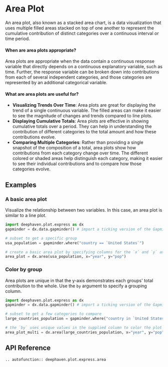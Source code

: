 # Area Plot

An area plot, also known as a stacked area chart, is a data visualization that uses multiple filled areas stacked on top of one another to represent the cumulative contribution of distinct categories over a continuous interval or time period.

#### When are area plots appropriate?

Area plots are appropriate when the data contain a continuous response variable that directly depends on a continuous explanatory variable, such as time. Further, the response variable can be broken down into contributions from each of several independent categories, and those categories are represented by an additional categorical variable. 

#### What are area plots are useful for?

- **Visualizing Trends Over Time**: Area plots are great for displaying the trend of a single continuous variable. The filled areas can make it easier to see the magnitude of changes and trends compared to line plots.
- **Displaying Cumulative Totals**: Area plots are effective in showing cumulative totals over a period. They can help in understanding the contribution of different categories to the total amount and how these contributions evolve.
- **Comparing Multiple Categories**: Rather than providing a single snapshot of the composition of a total, area plots show how contributions from each category change over time. The different colored or shaded areas help distinguish each category, making it easier to see their individual contributions and to compare how those categories evolve.

## Examples

### A basic area plot

Visualize the relationship between two variables. In this case, an area plot is similar to a line plot.

```python order=area_plot,usa_population
import deephaven.plot.express as dx
gapminder = dx.data.gapminder() # import a ticking version of the Gapminder dataset

# subset to get a specific group
usa_population = gapminder.where("country == `United States`")

# create a basic area plot by specifying columns for the `x` and `y` axes
area_plot = dx.area(usa_population, x="year", y="pop")
```

### Color by group

Area plots are unique in that the y-axis demonstrates each groups' total contribution to the whole. Use the `by` argument to specify a grouping column.

```python order=area_plot_multi,large_countries_population
import deephaven.plot.express as dx
gapminder = dx.data.gapminder() # import a ticking version of the Gapminder dataset

# subset to get a few categories to compare
large_countries_population = gapminder.where("country in `United States`, `India`, `China`")

# the `by` uses unique values in the supplied column to color the plot according to those column values
area_plot_multi = dx.area(large_countries_population, x="year", y="pop", by="country")
```

## API Reference
```{eval-rst}
.. autofunction:: deephaven.plot.express.area
```